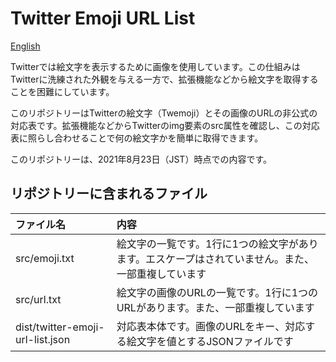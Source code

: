 # Twitter Emoji URL List

[English](README.md)

Twitterでは絵文字を表示するために画像を使用しています。この仕組みはTwitterに洗練された外観を与える一方で、拡張機能などから絵文字を取得することを困難にしています。

このリポジトリーはTwitterの絵文字（Twemoji）とその画像のURLの非公式の対応表です。拡張機能などからTwitterのimg要素のsrc属性を確認し、この対応表に照らし合わせることで何の絵文字かを簡単に取得できます。

このリポジトリーは、2021年8月23日（JST）時点での内容です。

## リポジトリーに含まれるファイル

|ファイル名|内容|
|:--|:--|
|src/emoji.txt|絵文字の一覧です。1行に1つの絵文字があります。エスケープはされていません。また、一部重複しています|
|src/url.txt|絵文字の画像のURLの一覧です。1行に1つのURLがあります。また、一部重複しています|
|dist/twitter-emoji-url-list.json|対応表本体です。画像のURLをキー、対応する絵文字を値とするJSONファイルです|
